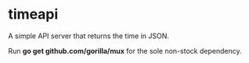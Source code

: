 # timeapi
A simple API server that returns the time in JSON.

Run **go get github.com/gorilla/mux** for the sole non-stock dependency.